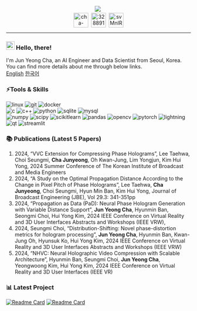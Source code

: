 <p align="center">
  <a href="https://git.io/typing-svg">
  <img src="https://readme-typing-svg.demolab.com?font=Fira+Code&weight=600&duration=1&color=44FF8A&background=000000&center=true&vCenter=true&multiline=true&repeat=false&random=true&width=600&height=73&lines=Jun+Yeong+Cha;%F0%9F%91%A8%E2%80%8D%F0%9F%92%BB+AI+Engineer+and+Data+Scientist"/></a>&nbsp;
  </br>

  <a href="https://www.linkedin.com/in/cha-junyeong-b8785732b/" target="blank">
  <img align="center" src="https://www.vectorlogo.zone/logos/linkedin/linkedin-tile.svg" alt="cha-junyeong-b8785732b" height="40" width="40" /></a>&nbsp;
  <a href="http://discord.com/users/328891683041443840" target="blank">
  <img align="center" src="https://www.vectorlogo.zone/logos/discord/discord-tile.svg" alt="328891683041443840" height="40" width="40" /></a>&nbsp;
  <a href="https://open.kakao.com/o/svMnIR7g">
  <img align="center" src="https://www.vectorlogo.zone/logos/kakaocorp_talk/kakaocorp_talk-icon.svg" alt="svMnIR7g" height="40" width="40" /></a>
</p>

---

### <img src="https://raw.githubusercontent.com/MartinHeinz/MartinHeinz/master/wave.gif" width="23px" height="23px" /> Hello, there! 
I'm Jun Yeong Cha, an AI Engineer and Data Scientist from Seoul, Korea. You can find more details about me through below links.
</br>
[English](https://drive.google.com/file/d/1Xh44Wt49wT11ZZBSpKh-jVLX2qMcWeSR/view?usp=sharing) [한국어](https://whaleeeee.notion.site/16cd6cb5ddb18052aa70e6ddca3b5526)
</br>

### ⚡Tools & Skills
<p align="left">
  <img src="https://img.shields.io/badge/linux-%23FCC624.svg?style=for-the-badge&logo=linux&logoColor=black" alt="linux" />
  <img src="https://img.shields.io/badge/git-%23F05032?style=for-the-badge&logo=git&logoColor=black" alt="git" />
  <img src="https://img.shields.io/badge/docker-%232496ED?style=for-the-badge&logo=docker&logoColor=black" alt="docker" />
  </br>
  
  <img src="https://img.shields.io/badge/c-%23A8B9CC.svg?style=for-the-badge&logo=c&logoColor=white" alt="c" />
  <img src="https://img.shields.io/badge/c++-%2300599C.svg?style=for-the-badge&logo=c%2B%2B&logoColor=white" alt="c++" />
  <img src="https://img.shields.io/badge/python-3670A0?style=for-the-badge&logo=python&logoColor=ffdd54" alt="python" />
  <img src="https://img.shields.io/badge/sqlite-%23003B57.svg?style=for-the-badge&logo=sqlite&logoColor=white" alt="sqlite" />
  <img src="https://img.shields.io/badge/mysql-%234479A1.svg?style=for-the-badge&logo=mysql&logoColor=black" alt="mysql" />
  </br>
  
  <img src="https://img.shields.io/badge/numpy-%23013243?style=for-the-badge&logo=numpy&logoColor=white" alt="numpy" />
  <img src="https://img.shields.io/badge/scipy-%238CAAE6?style=for-the-badge&logo=scipy&logoColor=white" alt="scipy" />
  <img src="https://img.shields.io/badge/scikitlearn-%23F7931E?style=for-the-badge&logo=scikitlearn&logoColor=white" alt="scikitlearn" />
  <img src="https://img.shields.io/badge/pandas-%23150458?style=for-the-badge&logo=pandas&logoColor=white" alt="pandas" />
  <img src="https://img.shields.io/badge/opencv-%235C3EE8?style=for-the-badge&logo=opencv&logoColor=white" alt="opencv" />
  <img src="https://img.shields.io/badge/pytorch-%23EE4C2C?style=for-the-badge&logo=pytorch&logoColor=white" alt="pytorch" />
  <img src="https://img.shields.io/badge/lightning-%23792EE5?style=for-the-badge&logo=lightning&logoColor=white" alt="lightning" />
  </br>  
  
  <img src="https://img.shields.io/badge/qt-%2341CD52?style=for-the-badge&logo=qt&logoColor=black" alt="qt" />
  <img src="https://img.shields.io/badge/streamlit-%23FF4B4B?style=for-the-badge&logo=streamlit&logoColor=white" alt="streamlit" />
  </br>
</p>

### 📚 Publications (Latest 5 Papers)
1.	2024, “VVC Extension for Compressing Phase Holograms”, Lee Taehwa, Choi Seungmi, **Cha Junyeong**, Oh Kwan-Jung, Lim Yongjun, Kim Hui Yong, 2024 Summer Conference of The Korean Institute of Broadcast and Media Engineers
2.	2024, “A Study on the Optimal Propagation Distance According to the Change in Pixel Pitch of Phase Holograms”, Lee Taehwa, **Cha Junyeong**, Choi Seungmi, Hyun Min Ban, Kim Hui Yong, Journal of Broadcast Engineering (JBE), Vol 29.3: 341-351pp
3.	2024, “Propagation as Data (PaD): Neural Phase Hologram Generation with Variable Distance Support”, **Jun Yeong Cha**, Hyunmin Ban, Seongmi Choi, Hui Yong Kim, 2024 IEEE Conference on Virtual Reality and 3D User Interfaces Abstracts and Workshops (IEEE VRW),
4.	2024, Seungmi Choi, “Distribution-Shifting: Novel phase-distortion metrics for hologram processing”, **Jun Yeong Cha**, Hyunmin Ban, Kwan-Jung Oh, Hyunsuk Ko, Hui Yong Kim, 2024 IEEE Conference on Virtual Reality and 3D User Interfaces Abstracts and Workshops (IEEE VRW)
5.	2024, “NHVC: Neural Holographic Video Compression with Scalable Architecture”, Hyunmin Ban, Seungmi Choi, **Jun Yeong Cha**, Yeongwoong Kim, Hui Yong Kim, 2024 IEEE Conference on Virtual Reality and 3D User Interfaces (IEEE VR)

### 📊 Latest Project
[![Readme Card](https://github-readme-stats.vercel.app/api/pin/?username=cjy8922&repo=PROJ_ModuInterior&theme=aura)](https://github.com/cjy8922/PROJ_ModuInterior)
[![Readme Card](https://github-readme-stats.vercel.app/api/pin/?username=cjy8922&repo=AIC_CompetitionOCR&theme=aura)](https://github.com/cjy8922/AIC_CompetitionOCR)

<!--<a href="https://github.com/cjy8922/AIC_CompetitionOCR/"> <img align="center" src="https://github-readme-stats.vercel.app/api/pin/?username=cjy8922&repo=AIC_CompetitionOCR&title_color=ffffff&text_color=c9cacc&icon_color=2bbc8a&bg_color=1d1f21" /> </a> -->
